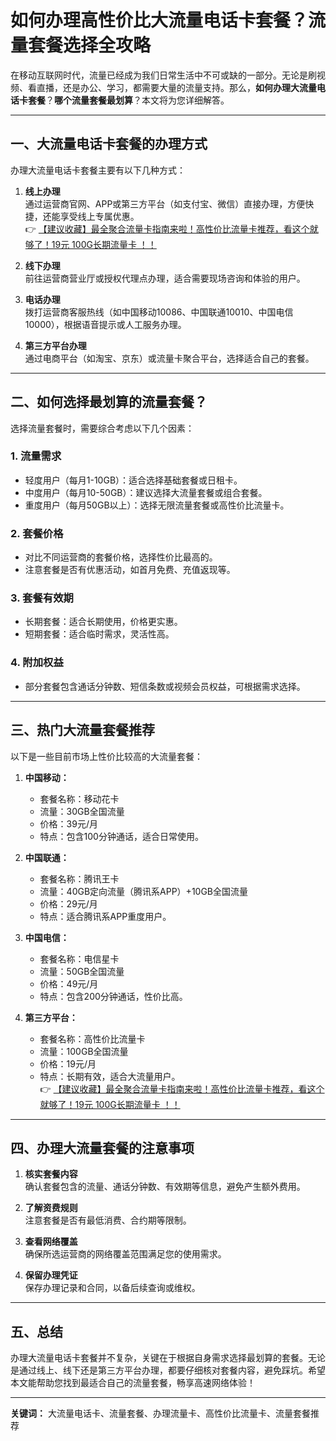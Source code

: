 # 如何办理高性价比大流量电话卡套餐？流量套餐选择全攻略

在移动互联网时代，流量已经成为我们日常生活中不可或缺的一部分。无论是刷视频、看直播，还是办公、学习，都需要大量的流量支持。那么，**如何办理大流量电话卡套餐**？**哪个流量套餐最划算**？本文将为您详细解答。

---

## 一、大流量电话卡套餐的办理方式

办理大流量电话卡套餐主要有以下几种方式：

1. **线上办理**  
   通过运营商官网、APP或第三方平台（如支付宝、微信）直接办理，方便快捷，还能享受线上专属优惠。  
   👉 [【建议收藏】最全聚合流量卡指南来啦！高性价比流量卡推荐，看这个就够了！19元 100G长期流量卡 ！！](https://bit.ly/Liuliangka)

2. **线下办理**  
   前往运营商营业厅或授权代理点办理，适合需要现场咨询和体验的用户。

3. **电话办理**  
   拨打运营商客服热线（如中国移动10086、中国联通10010、中国电信10000），根据语音提示或人工服务办理。

4. **第三方平台办理**  
   通过电商平台（如淘宝、京东）或流量卡聚合平台，选择适合自己的套餐。

---

## 二、如何选择最划算的流量套餐？

选择流量套餐时，需要综合考虑以下几个因素：

### 1. **流量需求**
   - 轻度用户（每月1-10GB）：适合选择基础套餐或日租卡。
   - 中度用户（每月10-50GB）：建议选择大流量套餐或组合套餐。
   - 重度用户（每月50GB以上）：选择无限流量套餐或高性价比流量卡。

### 2. **套餐价格**
   - 对比不同运营商的套餐价格，选择性价比最高的。
   - 注意套餐是否有优惠活动，如首月免费、充值返现等。

### 3. **套餐有效期**
   - 长期套餐：适合长期使用，价格更实惠。
   - 短期套餐：适合临时需求，灵活性高。

### 4. **附加权益**
   - 部分套餐包含通话分钟数、短信条数或视频会员权益，可根据需求选择。

---

## 三、热门大流量套餐推荐

以下是一些目前市场上性价比较高的大流量套餐：

1. **中国移动：**  
   - 套餐名称：移动花卡  
   - 流量：30GB全国流量  
   - 价格：39元/月  
   - 特点：包含100分钟通话，适合日常使用。

2. **中国联通：**  
   - 套餐名称：腾讯王卡  
   - 流量：40GB定向流量（腾讯系APP）+10GB全国流量  
   - 价格：29元/月  
   - 特点：适合腾讯系APP重度用户。

3. **中国电信：**  
   - 套餐名称：电信星卡  
   - 流量：50GB全国流量  
   - 价格：49元/月  
   - 特点：包含200分钟通话，性价比高。

4. **第三方平台：**  
   - 套餐名称：高性价比流量卡  
   - 流量：100GB全国流量  
   - 价格：19元/月  
   - 特点：长期有效，适合大流量用户。  
   👉 [【建议收藏】最全聚合流量卡指南来啦！高性价比流量卡推荐，看这个就够了！19元 100G长期流量卡 ！！](https://bit.ly/Liuliangka)

---

## 四、办理大流量套餐的注意事项

1. **核实套餐内容**  
   确认套餐包含的流量、通话分钟数、有效期等信息，避免产生额外费用。

2. **了解资费规则**  
   注意套餐是否有最低消费、合约期等限制。

3. **查看网络覆盖**  
   确保所选运营商的网络覆盖范围满足您的使用需求。

4. **保留办理凭证**  
   保存办理记录和合同，以备后续查询或维权。

---

## 五、总结

办理大流量电话卡套餐并不复杂，关键在于根据自身需求选择最划算的套餐。无论是通过线上、线下还是第三方平台办理，都要仔细核对套餐内容，避免踩坑。希望本文能帮助您找到最适合自己的流量套餐，畅享高速网络体验！

---

**关键词：** 大流量电话卡、流量套餐、办理流量卡、高性价比流量卡、流量套餐推荐